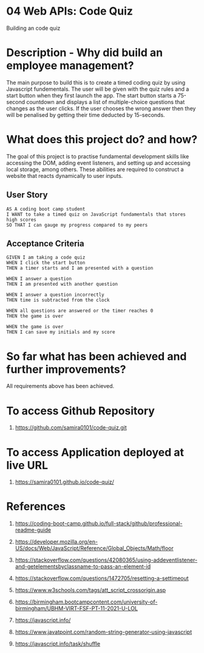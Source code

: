 # 04 Web APIs: Code Quiz

Building an code quiz

# Description - Why did build an employee management?

The main purpose to build this is to create a timed coding quiz by using Javascript fundementals. The user will be given with the quiz rules and a start button when they first launch the app. The start button starts a 75-second countdown and displays a list of multiple-choice questions that changes as the user clicks. If the user chooses the wrong answer then they will be penalised by getting their time deducted by 15-seconds.

# What does this project do? and how?


The goal of this project is to practise fundamental development skills like accessing the DOM, adding event listeners, and setting up and accessing local storage, among others. These abilities are required to construct a website that reacts dynamically to user inputs.

## User Story

```
AS A coding boot camp student
I WANT to take a timed quiz on JavaScript fundamentals that stores high scores
SO THAT I can gauge my progress compared to my peers
```

## Acceptance Criteria

```
GIVEN I am taking a code quiz
WHEN I click the start button
THEN a timer starts and I am presented with a question

WHEN I answer a question
THEN I am presented with another question

WHEN I answer a question incorrectly
THEN time is subtracted from the clock

WHEN all questions are answered or the timer reaches 0
THEN the game is over

WHEN the game is over
THEN I can save my initials and my score

```
# So far what has been achieved and further improvements?

All requirements above has been achieved.

# To access Github Repository 

1. https://github.com/samira0101/code-quiz.git

# To access Application deployed at live URL

1. https://samira0101.github.io/code-quiz/


# References

1. https://coding-boot-camp.github.io/full-stack/github/professional-readme-guide

2. https://developer.mozilla.org/en-US/docs/Web/JavaScript/Reference/Global_Objects/Math/floor

3. https://stackoverflow.com/questions/42080365/using-addeventlistener-and-getelementsbyclassname-to-pass-an-element-id

4. https://stackoverflow.com/questions/1472705/resetting-a-settimeout

5. https://www.w3schools.com/tags/att_script_crossorigin.asp

6. https://birmingham.bootcampcontent.com/university-of-birmingham/UBHM-VIRT-FSF-PT-11-2021-U-LOL

7. https://javascript.info/

8. https://www.javatpoint.com/random-string-generator-using-javascript

9. https://javascript.info/task/shuffle
